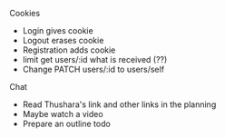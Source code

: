 Cookies

- Login gives cookie
- Logout erases cookie
- Registration adds cookie
- limit get users/:id what is received (??)
- Change PATCH users/:id to users/self

Chat

- Read Thushara's link and other links in the planning
- Maybe watch a video
- Prepare an outline todo
